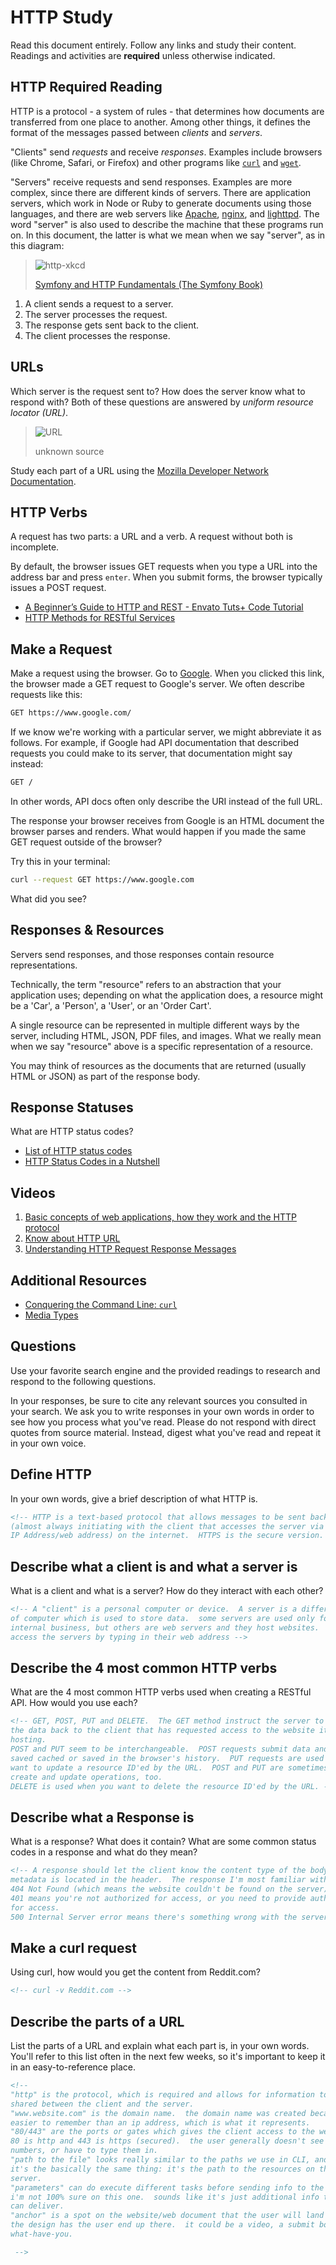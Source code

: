 # HTTP Study

Read this document entirely. Follow any links and study their content. Readings
and activities are **required** unless otherwise indicated.

## HTTP Required Reading

HTTP is a protocol - a system of rules - that determines how documents are
transferred from one place to another. Among other things, it defines the format
of the messages passed between *clients* and *servers*.

"Clients" send *requests* and receive *responses*. Examples include browsers
(like Chrome, Safari, or Firefox) and other programs like
[`curl`](http://curl.haxx.se/docs/) and
[`wget`](http://www.gnu.org/software/wget/manual/wget.html).

"Servers" receive requests and send responses. Examples are more complex, since
there are different kinds of servers. There are application servers, which work
in Node or Ruby to generate documents using those languages, and there are web
servers like [Apache](http://httpd.apache.org/), [nginx](http://nginx.com/), and
[lighttpd](https://www.lighttpd.net). The word "server" is also used to describe
the machine that these programs run on. In this document, the latter is what we
mean when we say "server", as in this diagram:

> ![http-xkcd](https://cloud.githubusercontent.com/assets/388761/12621764/0ffb527e-c4f0-11e5-87ae-d597e3835fcd.png)
>
> [Symfony and HTTP Fundamentals (The Symfony Book)](http://symfony.com/doc/current/book/http_fundamentals.html)

1.  A client sends a request to a server.
1.  The server processes the request.
1.  The response gets sent back to the client.
1.  The client processes the response.

## URLs

Which server is the request sent to? How does the server know what to respond
with? Both of these questions are answered by *uniform resource locator (URL)*.

> ![URL](https://cloud.githubusercontent.com/assets/388761/12622184/2c0143dc-c4f2-11e5-84af-55f723dd6639.png)
>
> unknown source

Study each part of a URL using the [Mozilla Developer Network
Documentation](https://developer.mozilla.org/en-US/docs/Learn/Common_questions/What_is_a_URL).

## HTTP Verbs

A request has two parts: a URL and a verb. A request without both is incomplete.

By default, the browser issues GET requests when you type a URL into the address
bar and press `enter`. When you submit forms, the browser typically issues a
POST request.

-   [A Beginner’s Guide to HTTP and REST - Envato Tuts+ Code Tutorial](http://code.tutsplus.com/tutorials/a-beginners-guide-to-http-and-rest--net-16340)
-   [HTTP Methods for RESTful Services](http://www.restapitutorial.com/lessons/httpmethods.html)

## Make a Request

Make a request using the browser. Go to [Google](https://www.google.com). When
you clicked this link, the browser made a GET request to Google's server. We
often describe requests like this:

```txt
GET https://www.google.com/
```

If we know we're working with a particular server, we might abbreviate
it as follows. For example, if Google had API documentation that described
requests you could make to its server, that documentation might say instead:

```txt
GET /
```

In other words, API docs often only describe the URI instead of the full URL.

The response your browser receives from Google is an HTML document the browser
parses and renders. What would happen if you made the same GET request outside
of the browser?

Try this in your terminal:

```sh
curl --request GET https://www.google.com
```

What did you see?

## Responses & Resources

Servers send responses, and those responses contain resource representations.

Technically, the term "resource" refers to an abstraction that your application
uses; depending on what the application does, a resource might be a 'Car', a
'Person', a 'User', or an 'Order Cart'.

A single resource can be represented in multiple different ways by the server,
including HTML, JSON, PDF files, and images. What we really mean when we say
"resource" above is a specific representation of a resource.

You may think of resources as the documents that are returned (usually HTML or
JSON) as part of the response body.

## Response Statuses

What are HTTP status codes?

-   [List of HTTP status codes](https://en.wikipedia.org/wiki/List_of_HTTP_status_codes)
-   [HTTP Status Codes in a Nutshell](https://twitter.com/stevelosh/status/372740571749572610)

## Videos

1.  [Basic concepts of web applications, how they work and the HTTP protocol](https://www.youtube.com/watch?v=RsQ1tFLwldY)
1.  [Know about HTTP URL](https://www.youtube.com/watch?v=ADQ_rhefgEk)
1.  [Understanding HTTP Request Response Messages](https://www.youtube.com/watch?v=sxiRFwQ1RJ4)

## Additional Resources

-   [Conquering the Command Line: `curl`](http://conqueringthecommandline.com/book/curl)
-   [Media Types](http://en.wikipedia.org/wiki/Internet_media_type)

## Questions

Use your favorite search engine and the provided readings to research and
respond to the following questions.

In your responses, be sure to cite any relevant sources you consulted in your
search. We ask you to write responses in your own words in order to see how you
process what you've read. Please do not respond with direct quotes from source
material. Instead, digest what you've read and repeat it in your own voice.

## Define HTTP

In your own words, give a brief description of what HTTP is.

```md
<!-- HTTP is a text-based protocol that allows messages to be sent back and forth
(almost always initiating with the client that accesses the server via an
IP Address/web address) on the internet.  HTTPS is the secure version. -->
```

## Describe what a client is and what a server is

 What is a client and what is a server? How do they interact with each other?

```md
<!-- A "client" is a personal computer or device.  A server is a different kind
of computer which is used to store data.  some servers are used only for
internal business, but others are web servers and they host websites.  clients
access the servers by typing in their web address -->
```

## Describe the 4 most common HTTP verbs

What are the 4 most common HTTP verbs used when creating a RESTful API. How
would you use each?

```md
<!-- GET, POST, PUT and DELETE.  The GET method instruct the server to send
the data back to the client that has requested access to the website it's
hosting.
POST and PUT seem to be interchangeable.  POST requests submit data and are not
saved cached or saved in the browser's history.  PUT requests are used when you
want to update a resource ID'ed by the URL.  POST and PUT are sometimes used to
create and update operations, too.
DELETE is used when you want to delete the resource ID'ed by the URL. -->
```

## Describe what a Response is

What is a response? What does it contain? What are some common status codes in a
response and what do they mean?

```md
<!-- A response should let the client know the content type of the body.  This
metadata is located in the header.  The response I'm most familiar with is the
404 Not Found (which means the website couldn't be found on the server).
401 means you're not authorized for access, or you need to provide authorization
for access.
500 Internal Server error means there's something wrong with the server. -->
```

## Make a curl request

Using curl, how would you get the content from Reddit.com?

```md
<!-- curl -v Reddit.com -->
```

## Describe the parts of a URL

List the parts of a URL and explain what each part is, in your own words. You'll
refer to this list often in the next few weeks, so it's important to keep it in
an easy-to-reference place.

```md
<!--
"http" is the protocol, which is required and allows for information to be
shared between the client and the server.
"www.website.com" is the domain name.  the domain name was created because it's
easier to remember than an ip address, which is what it represents.
"80/443" are the ports or gates which gives the client access to the web server.
80 is http and 443 is https (secured).  the user generally doesn't see these
numbers, or have to type them in.
"path to the file" looks really similar to the paths we use in CLI, and I think
it's the basically the same thing: it's the path to the resources on the web
server.
"parameters" can do execute different tasks before sending info to the client?
i'm not 100% sure on this one.  sounds like it's just additional info the server
can deliver.
"anchor" is a spot on the website/web document that the user will land on, if
the design has the user end up there.  it could be a video, a submit box, or
what-have-you.

 -->
```

